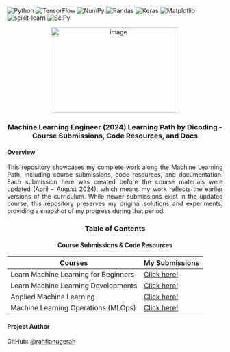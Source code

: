 ![Python](https://img.shields.io/badge/Python-3670A0?logo=python&logoColor=ffdd54)
![TensorFlow](https://img.shields.io/badge/TensorFlow-%23FF6F00.svg?logo=TensorFlow&logoColor=white)
![NumPy](https://img.shields.io/badge/Numpy-%23013243.svg?logo=numpy&logoColor=white)
![Pandas](https://img.shields.io/badge/Pandas-%23150458.svg?logo=pandas&logoColor=white)
![Keras](https://img.shields.io/badge/Keras-%23D00000.svg?logo=Keras&logoColor=white)
![Matplotlib](https://img.shields.io/badge/Matplotlib-%23ffffff.svg?logo=Matplotlib&logoColor=black)
![scikit-learn](https://img.shields.io/badge/Scikit--learn-%23F7931E.svg?logo=scikit-learn&logoColor=white)
![SciPy](https://img.shields.io/badge/SciPy-%230C55A5.svg?logo=scipy&logoColor=%white)

<div align="center">
  <img width="300" height="200" alt="image" src="https://github.com/user-attachments/assets/05804469-3724-4e65-99f8-ded715be79c8" />
  <h3>Machine Learning Engineer (2024) Learning Path by Dicoding - Course Submissions, Code Resources, and Docs</h3>
</div>

#### Overview

<p align="justify">
  This repository showcases my complete work along the Machine Learning Path, including course submissions, code resources, and documentation. Each submission here was created before the course materials were updated (April – August 2024), which means my work reflects the earlier versions of the curriculum. While newer submissions exist in the updated course, this repository preserves my original solutions and experiments, providing a snapshot of my progress during that period.
</p>

<div align=center>
  <h3>Table of Contents</h3>
  <h4>Course Submissions & Code Resources</h4>
</div>

<div align="center">
  
| Courses | My Submissions |
|---|---|
| Learn Machine Learning for Beginners | [Click here!](https://github.com/rahfianugerah/dicoding-ml-engineer/tree/main/bmlp) |
| Learn Machine Learning Developments | [Click here!](https://github.com/rahfianugerah/dicoding-ml-engineer/tree/main/bpml) |
| Applied Machine Learning | [Click here!](https://github.com/rahfianugerah/dicoding-ml-engineer/tree/main/mlt) |
| Machine Learning Operations (MLOps) | [Click here!](https://github.com/rahfianugerah/dicoding-ml-engineer/tree/main/mlops) |

</div>

#### Project Author
GitHub: [@rahfianugerah](https://www.github.com/rahfianugerah)

